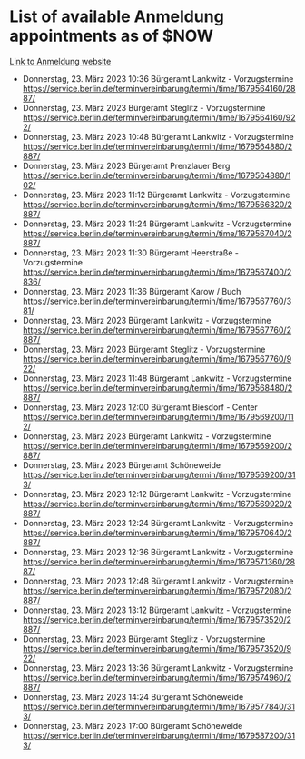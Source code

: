 # List of available Anmeldung appointments as of $NOW
[Link to Anmeldung website](https://service.berlin.de/terminvereinbarung/termin/tag.php?termin=1&anliegen[]=120686&dienstleisterlist=122210,122217,327316,122219,327312,122227,327314,122231,327346,122243,327348,122254,122252,329742,122260,329745,122262,329748,122271,327278,122273,327274,122277,327276,330436,122280,327294,122282,327290,122284,327292,122291,327270,122285,327266,122286,327264,122296,327268,150230,329760,122297,327286,122294,327284,122312,329763,122314,329775,122304,327330,122311,327334,122309,327332,317869,122281,327352,122279,329772,122283,122276,327324,122274,327326,122267,329766,122246,327318,122251,327320,122257,327322,122208,327298,122226,327300&herkunft=http%3A%2F%2Fservice.berlin.de%2Fdienstleistung%2F120686%2F)
- Donnerstag, 23. März 2023 10:36 Bürgeramt Lankwitz - Vorzugstermine https://service.berlin.de/terminvereinbarung/termin/time/1679564160/2887/
- Donnerstag, 23. März 2023  Bürgeramt Steglitz - Vorzugstermine https://service.berlin.de/terminvereinbarung/termin/time/1679564160/922/
- Donnerstag, 23. März 2023 10:48 Bürgeramt Lankwitz - Vorzugstermine https://service.berlin.de/terminvereinbarung/termin/time/1679564880/2887/
- Donnerstag, 23. März 2023  Bürgeramt Prenzlauer Berg https://service.berlin.de/terminvereinbarung/termin/time/1679564880/102/
- Donnerstag, 23. März 2023 11:12 Bürgeramt Lankwitz - Vorzugstermine https://service.berlin.de/terminvereinbarung/termin/time/1679566320/2887/
- Donnerstag, 23. März 2023 11:24 Bürgeramt Lankwitz - Vorzugstermine https://service.berlin.de/terminvereinbarung/termin/time/1679567040/2887/
- Donnerstag, 23. März 2023 11:30 Bürgeramt Heerstraße - Vorzugstermine https://service.berlin.de/terminvereinbarung/termin/time/1679567400/2836/
- Donnerstag, 23. März 2023 11:36 Bürgeramt Karow / Buch https://service.berlin.de/terminvereinbarung/termin/time/1679567760/381/
- Donnerstag, 23. März 2023  Bürgeramt Lankwitz - Vorzugstermine https://service.berlin.de/terminvereinbarung/termin/time/1679567760/2887/
- Donnerstag, 23. März 2023  Bürgeramt Steglitz - Vorzugstermine https://service.berlin.de/terminvereinbarung/termin/time/1679567760/922/
- Donnerstag, 23. März 2023 11:48 Bürgeramt Lankwitz - Vorzugstermine https://service.berlin.de/terminvereinbarung/termin/time/1679568480/2887/
- Donnerstag, 23. März 2023 12:00 Bürgeramt Biesdorf - Center https://service.berlin.de/terminvereinbarung/termin/time/1679569200/112/
- Donnerstag, 23. März 2023  Bürgeramt Lankwitz - Vorzugstermine https://service.berlin.de/terminvereinbarung/termin/time/1679569200/2887/
- Donnerstag, 23. März 2023  Bürgeramt Schöneweide https://service.berlin.de/terminvereinbarung/termin/time/1679569200/313/
- Donnerstag, 23. März 2023 12:12 Bürgeramt Lankwitz - Vorzugstermine https://service.berlin.de/terminvereinbarung/termin/time/1679569920/2887/
- Donnerstag, 23. März 2023 12:24 Bürgeramt Lankwitz - Vorzugstermine https://service.berlin.de/terminvereinbarung/termin/time/1679570640/2887/
- Donnerstag, 23. März 2023 12:36 Bürgeramt Lankwitz - Vorzugstermine https://service.berlin.de/terminvereinbarung/termin/time/1679571360/2887/
- Donnerstag, 23. März 2023 12:48 Bürgeramt Lankwitz - Vorzugstermine https://service.berlin.de/terminvereinbarung/termin/time/1679572080/2887/
- Donnerstag, 23. März 2023 13:12 Bürgeramt Lankwitz - Vorzugstermine https://service.berlin.de/terminvereinbarung/termin/time/1679573520/2887/
- Donnerstag, 23. März 2023  Bürgeramt Steglitz - Vorzugstermine https://service.berlin.de/terminvereinbarung/termin/time/1679573520/922/
- Donnerstag, 23. März 2023 13:36 Bürgeramt Lankwitz - Vorzugstermine https://service.berlin.de/terminvereinbarung/termin/time/1679574960/2887/
- Donnerstag, 23. März 2023 14:24 Bürgeramt Schöneweide https://service.berlin.de/terminvereinbarung/termin/time/1679577840/313/
- Donnerstag, 23. März 2023 17:00 Bürgeramt Schöneweide https://service.berlin.de/terminvereinbarung/termin/time/1679587200/313/
